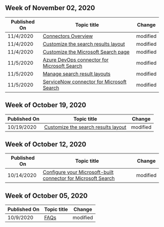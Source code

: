 <!-- This file is generated automatically each week. Changes made to this file will be overwritten.-->



## Week of November 02, 2020


| Published On |Topic title | Change |
|------|------------|--------|
| 11/4/2020 | [Connectors Overview](/MicrosoftSearch/connectors-overview) | modified |
| 11/4/2020 | [Customize the search results layout](/MicrosoftSearch/customize-results-layout) | modified |
| 11/4/2020 | [Customize the Microsoft Search page](/MicrosoftSearch/customize-search-page) | modified |
| 11/5/2020 | [Azure DevOps connector for Microsoft Search](/MicrosoftSearch/azure-devops-connector) | modified |
| 11/5/2020 | [Manage search result layouts](/MicrosoftSearch/customize-results-layout) | modified |
| 11/5/2020 | [ServiceNow connector for Microsoft Search](/MicrosoftSearch/servicenow-connector) | modified |


## Week of October 19, 2020


| Published On |Topic title | Change |
|------|------------|--------|
| 10/19/2020 | [Customize the search results layout](/MicrosoftSearch/customize-results-layout) | modified |


## Week of October 12, 2020


| Published On |Topic title | Change |
|------|------------|--------|
| 10/14/2020 | [Configure your Microsoft-built connector for Microsoft Search](/MicrosoftSearch/configure-connector) | modified |


## Week of October 05, 2020


| Published On |Topic title | Change |
|------|------------|--------|
| 10/9/2020 | [FAQs](/MicrosoftSearch/faqs) | modified |
